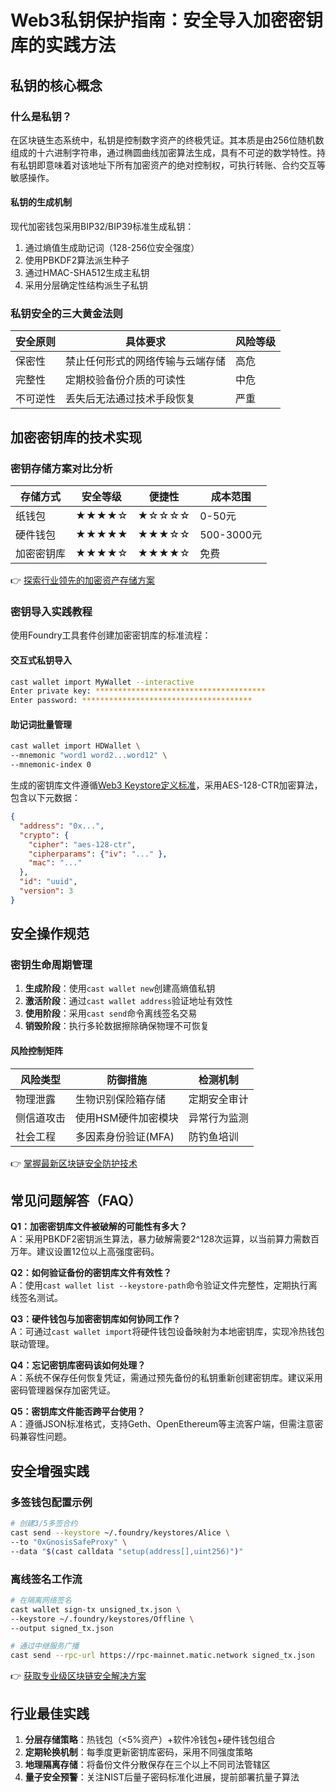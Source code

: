 # Web3私钥保护指南：安全导入加密密钥库的实践方法

## 私钥的核心概念

### 什么是私钥？
在区块链生态系统中，私钥是控制数字资产的终极凭证。其本质是由256位随机数组成的十六进制字符串，通过椭圆曲线加密算法生成，具有不可逆的数学特性。持有私钥即意味着对该地址下所有加密资产的绝对控制权，可执行转账、合约交互等敏感操作。

#### 私钥的生成机制
现代加密钱包采用BIP32/BIP39标准生成私钥：
1. 通过熵值生成助记词（128-256位安全强度）
2. 使用PBKDF2算法派生种子
3. 通过HMAC-SHA512生成主私钥
4. 采用分层确定性结构派生子私钥

### 私钥安全的三大黄金法则
| 安全原则       | 具体要求                          | 风险等级 |
|----------------|-----------------------------------|----------|
| 保密性         | 禁止任何形式的网络传输与云端存储  | 高危     |
| 完整性         | 定期校验备份介质的可读性          | 中危     |
| 不可逆性       | 丢失后无法通过技术手段恢复        | 严重     |

## 加密密钥库的技术实现

### 密钥存储方案对比分析
| 存储方式       | 安全等级 | 便捷性 | 成本范围   |
|----------------|----------|--------|------------|
| 纸钱包         | ★★★★☆    | ★☆☆☆☆  | 0-50元     |
| 硬件钱包       | ★★★★★    | ★★★☆☆  | 500-3000元 |
| 加密密钥库     | ★★★★☆    | ★★★★☆  | 免费       |

👉 [探索行业领先的加密资产存储方案](https://bit.ly/okx_welcome)

### 密钥导入实践教程
使用Foundry工具套件创建加密密钥库的标准流程：

#### 交互式私钥导入
```bash
cast wallet import MyWallet --interactive
Enter private key: **************************************
Enter password: **************************************
```

#### 助记词批量管理
```bash
cast wallet import HDWallet \
--mnemonic "word1 word2...word12" \
--mnemonic-index 0
```

生成的密钥库文件遵循[Web3 Keystore定义标准](https://github.com/ethereum/wiki/wiki/Web3-Secret-Storage-Definition)，采用AES-128-CTR加密算法，包含以下元数据：
```json
{
  "address": "0x...",
  "crypto": {
    "cipher": "aes-128-ctr",
    "cipherparams": {"iv": "..." },
    "mac": "..."
  },
  "id": "uuid",
  "version": 3
}
```

## 安全操作规范

### 密钥生命周期管理
1. **生成阶段**：使用`cast wallet new`创建高熵值私钥
2. **激活阶段**：通过`cast wallet address`验证地址有效性
3. **使用阶段**：采用`cast send`命令离线签名交易
4. **销毁阶段**：执行多轮数据擦除确保物理不可恢复

#### 风险控制矩阵
| 风险类型       | 防御措施                          | 检测机制               |
|----------------|-----------------------------------|------------------------|
| 物理泄露       | 生物识别保险箱存储                | 定期安全审计           |
| 侧信道攻击     | 使用HSM硬件加密模块               | 异常行为监测           |
| 社会工程       | 多因素身份验证(MFA)               | 防钓鱼培训             |

👉 [掌握最新区块链安全防护技术](https://bit.ly/okx_welcome)

## 常见问题解答（FAQ）

**Q1：加密密钥库文件被破解的可能性有多大？**  
A：采用PBKDF2密钥派生算法，暴力破解需要2^128次运算，以当前算力需数百万年。建议设置12位以上高强度密码。

**Q2：如何验证备份的密钥库文件有效性？**  
A：使用`cast wallet list --keystore-path`命令验证文件完整性，定期执行离线签名测试。

**Q3：硬件钱包与加密密钥库如何协同工作？**  
A：可通过`cast wallet import`将硬件钱包设备映射为本地密钥库，实现冷热钱包联动管理。

**Q4：忘记密钥库密码该如何处理？**  
A：系统不保存任何恢复凭证，需通过预先备份的私钥重新创建密钥库。建议采用密码管理器保存加密凭证。

**Q5：密钥库文件能否跨平台使用？**  
A：遵循JSON标准格式，支持Geth、OpenEthereum等主流客户端，但需注意密码兼容性问题。

## 安全增强实践

### 多签钱包配置示例
```bash
# 创建3/5多签合约
cast send --keystore ~/.foundry/keystores/Alice \
--to "0xGnosisSafeProxy" \
--data "$(cast calldata "setup(address[],uint256)")"
```

### 离线签名工作流
```bash
# 在隔离网络签名
cast wallet sign-tx unsigned_tx.json \
--keystore ~/.foundry/keystores/Offline \
--output signed_tx.json

# 通过中继服务广播
cast send --rpc-url https://rpc-mainnet.matic.network signed_tx.json
```

👉 [获取专业级区块链安全解决方案](https://bit.ly/okx_welcome)

## 行业最佳实践

1. **分层存储策略**：热钱包（<5%资产）+软件冷钱包+硬件钱包组合
2. **定期轮换机制**：每季度更新密钥库密码，采用不同强度策略
3. **地理隔离存储**：将备份文件分散保存在三个以上不同司法管辖区
4. **量子安全预警**：关注NIST后量子密码标准化进展，提前部署抗量子算法

